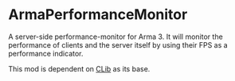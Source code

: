 # ArmaPerformanceMonitor
A server-side performance-monitor for Arma 3. It will monitor the performance of clients and the server itself by using their FPS as a performance indicator.

This mod is dependent on [CLib](https://github.com/TaktiCool/CLib) as its base.
